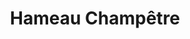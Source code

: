 ---
title: "Hameau Champêtre"
description: "Votre havre de paix, a 35 minutes de Laval."
slider:
  titre: Hameau Champêtre
  stitre: "Votre havre de paix, à 35 minutes de Laval"
  btn1: "Voir les photos"
  link1: "#place"
  btn2: "Comment s'y rendre?"
  link2: "#map"
section2:
  titre: "Le Hameau champêtre en image"
  images:
    - "/assets/images/place/hameau-image1.jpg"
    - "/assets/images/place/hameau-image2.jpg"
    - "/assets/images/place/hameau-image3.jpg"
    - "/assets/images/place/hameau-image4.jpg"
    - "/assets/images/place/hameau-image5.jpg"
    - "/assets/images/place/hameau-image6.jpg"
    - "/assets/images/place/hameau-image7.jpg"
    - "/assets/images/place/hameau-image8.jpg"
    - "/assets/images/place/hameau-image9.jpg"
    - "/assets/images/place/hameau-image10.jpg"
terrains:
  - number: 1
    info:
      - "Chemin de Dunany"
      - "Boisé"
    superficie: "3126,5m carré"
    groupe: 1   
  - number: 2
    info:
      - "Chemin de Dunany"
      - "Boisé"
    superficie: "2940,0m carré"
    groupe: 1  
  - number: 3
    info:
      - "Chemin de Dunany"
      - "Boisé"
    superficie: "4044,9m carré"
    groupe: 1  
  - number: 4
    info:
      - "Chemin MacDougall"
      - "Boisé"
    superficie: "7441,9m carré"
    groupe: 4   
  - number: 5
    info:
      - "Chemin MacDougall"
      - "Boisé"
    superficie: "7651,1m carré"
    groupe: 4   
  - number: 6
    info:
      - "Chemin MacDougall"
      - "Boisé"
    superficie: "7619,2m carré"
    groupe: 4   
  - number: 7
    info:
      - "Chemin MacDougall"
      - "Boisé"
    superficie: "8155,5m carré"
    groupe: 4   
  - number: 8
    info:
      - "Rue Champêtre"
      - "Boisé"
    superficie: "4042,4m carré"
    groupe: 2  
  - number: 9
    info:
      - "Rue Champêtre"
      - "Boisé"
    superficie: "4048,9m carré"
    groupe: 2   
  - number: 10
    info:
      - "Rue Champêtre"
      - "Boisé"
    superficie: "4026,7m carré"
    groupe: 2   
  - number: 11
    info:
      - "Rue Champêtre"
      - "Boisé"
    superficie: "4041,5m carré"
    groupe: 2   
  - number: 12
    info:
      - "Rue Champêtre"
      - "Boisé"
    superficie: "6370,0m carré"
    groupe: 2   
  - number: 13
    info:
      - "Rue Champêtre"
      - "Boisé"
    superficie: "5125,7m carré"
    groupe: 2   
  - number: 14
    info:
      - "Rue Champêtre"
      - "Boisé"
    superficie: "7566,2m carré"
    groupe: 2   
  - number: 15
    info:
      - "Rue Champêtre"
      - "Boisé"
    superficie: "7368,2m carré"
    groupe: 2   
  - number: 16
    info:
      - "Rue Champêtre"
      - "Boisé"
    superficie: "5970,0m carré"
    groupe: 2   
  - number: 17
    info:
      - "Rue Champêtre"
      - "Boisé"
    superficie: "4027,1m carré"
    groupe: 2   
  - number: 18
    info:
      - "Rue Champêtre"
      - "Boisé avec petite étendue d'eau"
    superficie: "16499,2m carré"
    groupe: 5 
  - number: 19
    info:
      - "Rue Champêtre"
      - "Boisé avec petite étendue d'eau"
    superficie: "7254,6m carré"
    groupe: 5 
  - number: 20
    info:
      - "Rue Champêtre"
      - "Boisé"
    superficie: "4800,7m carré"
    groupe: 2   
  - number: 21
    info:
      - "Rue Champêtre"
      - "Boisé"
    superficie: "4142,0m carré"
    groupe: 2   
  - number: 22
    info:
      - "Rue Champêtre"
      - "Boisé"
    superficie: "4038,4m carré"
    groupe: 2   
  - number: 23
    info:
      - "Rue Champêtre"
      - "Boisé"
    superficie: "4460,0m carré"
    groupe: 2   
  - number: 24
    info:
      - "Rue Champêtre"
      - "Boisé"
    superficie: "5421,2m carré"
    groupe: 2   
  - number: 25
    info:
      - "Rue Champêtre"
      - "Boisé"
    superficie: "5540,5m carré"
    groupe: 2   
  - number: 26
    info:
      - "Rue Champêtre"
      - "Boisé"
    superficie: "5631,7m carré"
    groupe: 2   
  - number: 27
    info:
      - "Rue Champêtre"
      - "Boisé avec petite étendue d'eau"
    superficie: "6309,6m carré"
    groupe: 5
  - number: 28
    info:
      - "Chemin MacDougall"
      - "Boisé avec petite étendue d'eau"
    superficie: "6816,8m carré"
    groupe: 3 
  - number: 29
    info:
      - "Chemin MacDougall"
      - "Boisé avec petite étendue d'eau"
    superficie: "7558,2m carré"
    groupe: 3
dsection:
  titre: Nos autres projets
  images:
    - lien: "/assets/images/place/lachute-1.jpg"
      projet: "Lachute et son boisé"
    - lien: "/assets/images/place/lachute-2.jpg"
      projet: "Lachute et son boisé"
    - lien: "/assets/images/place/autres-projets.jpg"
      projet: Terrains divers
---
